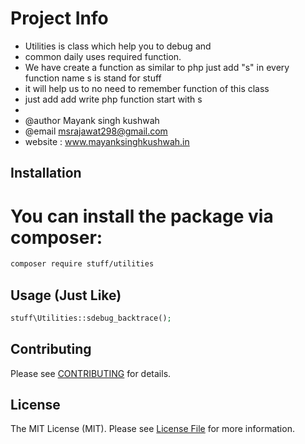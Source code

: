 # Project Info

 - Utilities is class which help you to debug and
 - common daily uses required function.
 - We have create a function as similar to php just add "s" in every function name s is stand for stuff
 - it will help us to no need to remember function of this class
 - just add add write php function start with s
 - 
 - @author Mayank singh kushwah
 - @email <msrajawat298@gmail.com>
 - website : www.mayanksinghkushwah.in
 
## Installation

# You can install the package via composer:

```bash
composer require stuff/utilities
```

## Usage (Just Like)

```php
stuff\Utilities::sdebug_backtrace();
```

## Contributing

Please see [CONTRIBUTING](.github/CONTRIBUTING.md) for details.

## License

The MIT License (MIT). Please see [License File](LICENSE.md) for more information.
